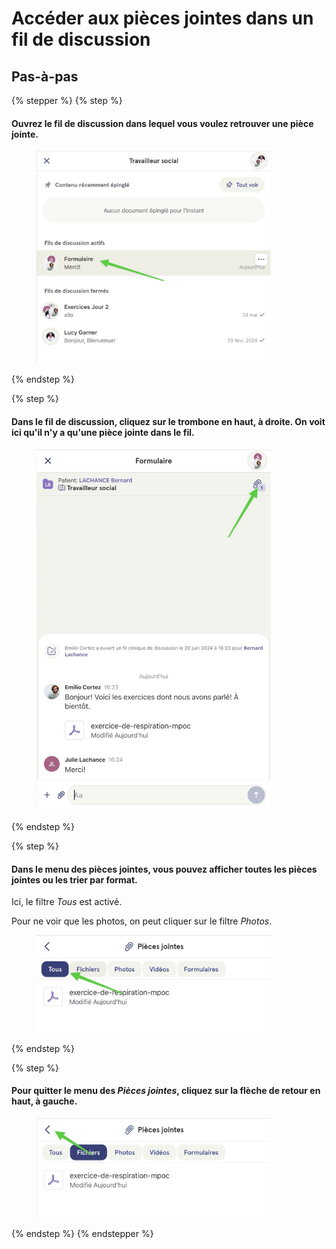 # Accéder aux pièces jointes dans un fil de discussion

## Pas-à-pas

{% stepper %}
{% step %}
#### Ouvrez le fil de discussion dans lequel vous voulez retrouver une pièce jointe.

<div align="left"><figure><img src="../../.gitbook/assets/acceder-aux-pieces-jointes-dans-un-fil-de-discussion - Step 1.jpeg" alt="" width="375"><figcaption></figcaption></figure></div>
{% endstep %}

{% step %}
#### Dans le fil de discussion, cliquez sur le trombone en haut, à droite. On voit ici qu'il n'y a qu'une pièce jointe dans le fil.

<div align="left"><figure><img src="../../.gitbook/assets/acceder-aux-pieces-jointes-dans-un-fil-de-discussion - Step 2.jpeg" alt="" width="375"><figcaption></figcaption></figure></div>
{% endstep %}

{% step %}
#### Dans le menu des pièces jointes, vous pouvez afficher toutes les pièces jointes ou les trier par format.

Ici, le filtre _Tous_ est activé.

Pour ne voir que les photos, on peut cliquer sur le filtre _Photos_.

<div align="left"><figure><img src="../../.gitbook/assets/acceder-aux-pieces-jointes-dans-un-fil-de-discussion - Step 3.jpeg" alt="" width="375"><figcaption></figcaption></figure></div>
{% endstep %}

{% step %}
#### Pour quitter le menu des _Pièces jointes_, cliquez sur la flèche de retour en haut, à gauche.

<div align="left"><figure><img src="../../.gitbook/assets/acceder-aux-pieces-jointes-dans-un-fil-de-discussion - Step 4.jpeg" alt="" width="375"><figcaption></figcaption></figure></div>
{% endstep %}
{% endstepper %}
